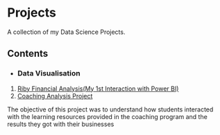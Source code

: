 # Projects
A collection of my Data Science Projects. 

## Contents

* ### Data Visualisation 
1. [Riby Financial Analysis(My 1st Interaction with Power BI)](https://github.com/BukunmiOlatoye/Projects/commit/6ab9279d289099d3b5ec60dba80bc1eea03617e8)
2. [Coaching Analysis Project](https://github.com/BukunmiOlatoye/Projects/blob/main/Business%20Coaching%20Analysis%20Project.pdf) 

The objective of this project was to understand how students interacted with the learning resources provided in the coaching program and the results they got with their businesses

